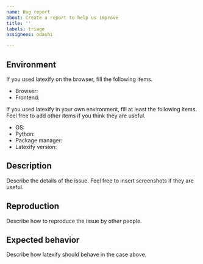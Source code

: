 ```yaml
---
name: Bug report
about: Create a report to help us improve
title: ''
labels: triage
assignees: odashi

---
```


## Environment

If you used latexify on the browser, fill the following items.

* Browser: <!-- Google Chrome 107.0.5304.106 -->
* Frontend: <!-- Google Colaboratory -->

If you used latexify in your own environment, fill at least the following items.
Feel free to add other items if you think they are useful.

* OS: <!-- e.g., Ubuntu 22.04 -->
* Python: <!-- e.g., 3.10 -->
* Package manager: <!-- pip 22.3.1 -->
* Latexify version: <!-- e.g., 0.2.0b2, you can see it by `print(latexify.__version__)` -->


## Description

Describe the details of the issue. Feel free to insert screenshots if they are useful.


## Reproduction

Describe how to reproduce the issue by other people.


## Expected behavior

Describe how latexify should behave in the case above.
